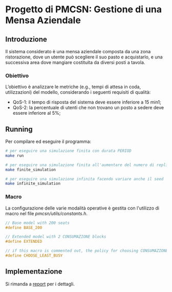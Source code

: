 # Progetto di PMCSN: Gestione di una Mensa Aziendale

## Introduzione 

Il sistema considerato è una mensa aziendale composta da una zona ristorazione, dove un utente può scegliere il suo pasto e acquistarlo, e una successiva area dove mangiare costituita da diversi posti a tavola.

### Obiettivo

L’obiettivo è analizzare le metriche (e.g., tempi di attesa in coda, utilizzazioni) del modello, considerando i seguenti requisiti di qualità:

* QoS-1: il tempo di risposta del sistema deve essere inferiore a 15 min1;
* QoS-2: la percentuale di utenti che non trovano un posto a sedere deve essere inferiore al 5%;

## Running

Per compilare ed eseguire il programma:

```Bash
# per eseguire una simulazione finita con durata PERIOD 
make run

# per eseguire una simulazione finita all'aumentare del numero di repliche
make finite_simulation

# per eseguire una simulazione infinita facendo variare anche il seed
make infinite_simulation
```

### Macro

La configurazione delle varie modalità operative è gestita con l'utilizzo di macro nel file _pmcsn/utils/constants.h_.

```c
// Base model with 200 seats
#define BASE_200

// Extended model with 2 CONSUMAZIONE blocks
#define EXTENDED

// if this macro is commented out, the policy for choosing CONSUMAZIONE or CONSUMAZIONE_2 is RANDOM.
#define CHOOSE_LEAST_BUSY
```

## Implementazione

Si rimanda a [report](https://github.com/matt-merman/PMCSN/docs/report.pdf) per i dettagli.


